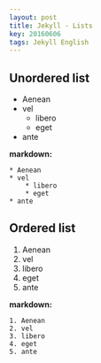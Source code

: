 ```yaml
---
layout: post
title: Jekyll - Lists
key: 20160606
tags: Jekyll English
---
```


## Unordered list

* Aenean
* vel
    * libero
    * eget
* ante

<!--more-->

**markdown:**

    * Aenean
    * vel
        * libero
        * eget
    * ante

## Ordered list

1. Aenean
2. vel
3. libero
4. eget
5. ante

**markdown:**

    1. Aenean
    2. vel
    3. libero
    4. eget
    5. ante
